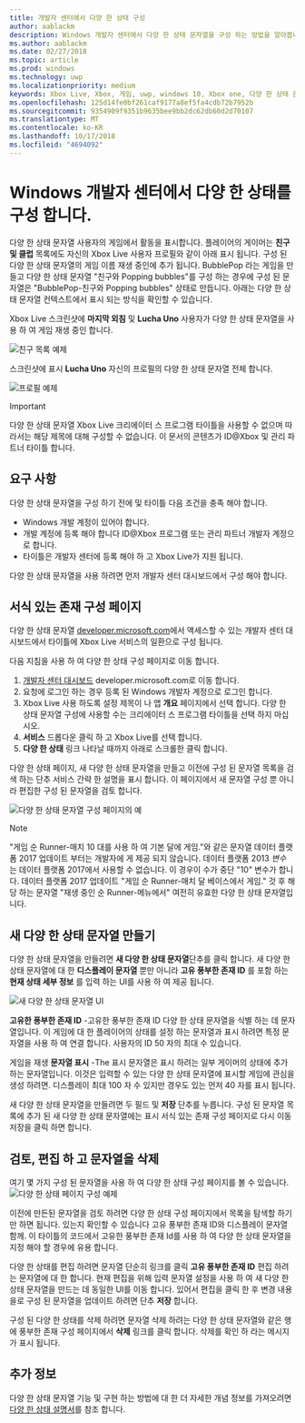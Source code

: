 ```yaml
---
title: 개발자 센터에서 다양 한 상태 구성
author: aablackm
description: Windows 개발자 센터에서 다양 한 상태 문자열을 구성 하는 방법을 알아봅니다
ms.author: aablackm
ms.date: 02/27/2018
ms.topic: article
ms.prod: windows
ms.technology: uwp
ms.localizationpriority: medium
keywords: Xbox Live, Xbox, 게임, uwp, windows 10, Xbox one, 다양 한 상태 문자열을 Windows 개발자 센터
ms.openlocfilehash: 125d14fe0bf261caf9177a8ef5fa4cdb72b7952b
ms.sourcegitcommit: 9354909f9351b9635bee9bb2dc62db60d2d70107
ms.translationtype: MT
ms.contentlocale: ko-KR
ms.lasthandoff: 10/17/2018
ms.locfileid: "4694092"
---
```

# <a name="configure-rich-presence-on-windows-dev-center"></a>Windows 개발자 센터에서 다양 한 상태를 구성 합니다.

다양 한 상태 문자열 사용자의 게임에서 활동을 표시합니다. 플레이어의 게이머는 **친구 및 클럽** 목록에도 자신의 Xbox Live 사용자 프로필와 같이 아래 표시 됩니다. 구성 된 다양 한 상태 문자열의 게임 이름 재생 중인에 추가 됩니다. BubblePop 라는 게임을 만들고 다양 한 상태 문자열 "친구와 Popping bubbles"를 구성 하는 경우에 구성 된 문자열은 "BubblePop-친구와 Popping bubbles" 상태로 만듭니다. 아래는 다양 한 상태 문자열 컨텍스트에서 표시 되는 방식을 확인할 수 있습니다.

Xbox Live 스크린샷에 **마지막 외침** 및 **Lucha Uno** 사용자가 다양 한 상태 문자열을 사용 하 여 게임 재생 중인 합니다.

![친구 목록 예제](../../images/rich_presence/RichPresence_FriendsList_Screen.jpg)

스크린샷에 표시 **Lucha Uno** 자신의 프로필의 다양 한 상태 문자열 전체 합니다.

![프로필 예제](../../images/rich_presence/RichPresence_Config_ProfileScreen.jpg)

> [!IMPORTANT]
> 다양 한 상태 문자열 Xbox Live 크리에이터 스 프로그램 타이틀을 사용할 수 없으며 따라서는 해당 제목에 대해 구성할 수 없습니다. 이 문서의 콘텐츠가 ID@Xbox 및 관리 파트너 타이틀 합니다.

## <a name="requirements"></a>요구 사항

다양 한 상태 문자열을 구성 하기 전에 및 타이틀 다음 조건을 충족 해야 합니다.

- Windows 개발 계정이 있어야 합니다.
- 개발 계정에 등록 해야 합니다 ID@Xbox 프로그램 또는 관리 파트너 개발자 계정으로 합니다.
- 타이틀은 개발자 센터에 등록 해야 하 고 Xbox Live가 지원 됩니다.

다양 한 상태 문자열을 사용 하려면 먼저 개발자 센터 대시보드에서 구성 해야 합니다.

## <a name="rich-presence-configuration-page"></a>서식 있는 존재 구성 페이지

다양 한 상태 문자열 [developer.microsoft.com](https://developer.microsoft.com/windows)에서 액세스할 수 있는 개발자 센터 대시보드에서 타이틀에 Xbox Live 서비스의 일환으로 구성 됩니다.

다음 지침을 사용 하 여 다양 한 상태 구성 페이지로 이동 합니다.

1. [개발자 센터 대시보드](https://developer.microsoft.com/windows) developer.microsoft.com로 이동 합니다.
2. 요청에 로그인 하는 경우 등록 된 Windows 개발자 계정으로 로그인 합니다.
3. Xbox Live 사용 하도록 설정 제목이 나 앱 **개요** 페이지에서 선택 합니다. 다양 한 상태 문자열 구성에 사용할 수는 크리에이터 스 프로그램 타이틀을 선택 하지 마십시오.
4. **서비스** 드롭다운 클릭 하 고 Xbox Live를 선택 합니다.
5. **다양 한 상태** 링크 나타날 때까지 아래로 스크롤한 클릭 합니다.

다양 한 상태 페이지, 새 다양 한 상태 문자열을 만들고 이전에 구성 된 문자열 목록을 검색 하는 단추 서비스 간략 한 설명을 표시 합니다. 이 페이지에서 새 문자열 구성 뿐 아니라 편집한 구성 된 문자열을 검토 합니다.

![다양 한 상태 문자열 구성 페이지의 예](../../images/rich_presence/RichPresence_ConfigPage_New.JPG)

> [!NOTE]
> "게임 순 Runner-매치 10 대를 사용 하 여 기본 달에 게임."와 같은 문자열 데이터 플랫폼 2017 업데이트 부터는 개발자에 게 제공 되지 않습니다. 데이터 플랫폼 2013 *변수* 는 데이터 플랫폼 2017에서 사용할 수 없습니다. 이 경우이 수가 중단 "10" 변수가 합니다. 데이터 플랫폼 2017 업데이트 "게임 순 Runner-매치 달 베이스에서 게임." 것 후 해당 하는 문자열 "재생 중인 순 Runner-메뉴에서" 여전히 유효한 다양 한 상태 문자열입니다.

## <a name="create-a-new-rich-presence-string"></a>새 다양 한 상태 문자열 만들기

다양 한 상태 문자열을 만들려면 **새 다양 한 상태 문자열**단추를 클릭 합니다. 새 다양 한 상태 문자열에 대 한 **디스플레이 문자열** 뿐만 아니라 **고유 풍부한 존재 ID** 를 포함 하는 **현재 상태 세부 정보** 를 입력 하는 UI를 사용 하 여 제공 됩니다.

![새 다양 한 상태 문자열 UI](../../images/rich_presence/RichPresence_Config_NewString.JPG)

**고유한 풍부한 존재 ID** -고유한 풍부한 존재 ID 다양 한 상태 문자열을 식별 하는 데 문자열입니다. 이 게임에 대 한 플레이어의 상태를 설정 하는 문자열과 표시 하려면 특정 문자열을 사용 하 여 연결 합니다. 사용자의 ID 50 자의 최대 수 있습니다.

게임을 재생 **문자열 표시** -The 표시 문자열은 표시 하려는 일부 게이머의 상태에 추가 하는 문자열입니다. 이것은 입력할 수 있는 다양 한 상태 문자열에 표시할 게임에 관심을 생성 하려면. 디스플레이 최대 100 자 수 있지만 경우도 있는 먼저 40 자를 표시 됩니다.

새 다양 한 상태 문자열을 만들려면 두 필드 및 **저장** 단추를 누릅니다.
구성 된 문자열 목록에 추가 된 새 다양 한 상태 문자열에는 표시 서식 있는 존재 구성 페이지로 다시 이동 저장을 클릭 하면 합니다.

## <a name="review-edit-and-delete-strings"></a>검토, 편집 하 고 문자열을 삭제

여기 몇 가지 구성 된 문자열을 사용 하 여 다양 한 상태 구성 페이지를 볼 수 있습니다.
![다양 한 상태 페이지 구성 예제](../../images/rich_presence/RichPresence_ConfigPage_Configured.JPG)

이전에 만든된 문자열을 검토 하려면 다양 한 상태 구성 페이지에서 목록을 탐색할 하기만 하면 됩니다. 있는지 확인할 수 있습니다 고유 풍부한 존재 ID와 디스플레이 문자열 함께. 이 타이틀의 코드에서 고유한 풍부한 존재 Id를 사용 하 여 다양 한 상태 문자열을 지정 해야 할 경우에 유용 합니다.

다양 한 상태를 편집 하려면 문자열 단순히 링크를 클릭 **고유 풍부한 존재 ID** 편집 하려는 문자열에 대 한 합니다. 현재 편집을 위해 입력 문자열 설정을 사용 하 여 새 다양 한 상태 문자열을 만드는 데 동일한 UI를 이동 합니다. 있어서 편집을 클릭 한 후 변경 내용을로 구성 된 문자열을 업데이트 하려면 단추 **저장** 합니다.

구성 된 다양 한 상태를 삭제 하려면 문자열 삭제 하려는 다양 한 상태 문자열와 같은 행에 풍부한 존재 구성 페이지에서 **삭제** 링크를 클릭 합니다. 삭제를 확인 하 라는 메시지가 표시 됩니다.

## <a name="further-reading"></a>추가 정보

다양 한 상태 문자열 기능 및 구현 하는 방법에 대 한 더 자세한 개념 정보를 가져오려면 [다양 한 상태 설명서](https://docs.microsoft.com/en-us/windows/uwp/xbox-live/social-platform/rich-presence-strings/rich-presence-strings-overview)를 참조 합니다.